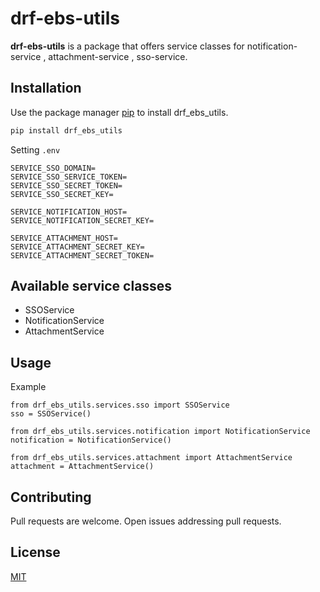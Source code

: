 # drf-ebs-utils

**drf-ebs-utils** is a package that offers service classes for notification-service , attachment-service , sso-service.

## Installation
Use the package manager [pip](https://pip.pypa.io/en/stable/) to install drf_ebs_utils.

```bash
pip install drf_ebs_utils
```

Setting `.env`
```shell
SERVICE_SSO_DOMAIN=
SERVICE_SSO_SERVICE_TOKEN=
SERVICE_SSO_SECRET_TOKEN=
SERVICE_SSO_SECRET_KEY=

SERVICE_NOTIFICATION_HOST=
SERVICE_NOTIFICATION_SECRET_KEY=

SERVICE_ATTACHMENT_HOST=
SERVICE_ATTACHMENT_SECRET_KEY=
SERVICE_ATTACHMENT_SECRET_TOKEN=
```

## Available service classes

* SSOService
* NotificationService
* AttachmentService

## Usage

Example
```
from drf_ebs_utils.services.sso import SSOService
sso = SSOService()

from drf_ebs_utils.services.notification import NotificationService
notification = NotificationService()

from drf_ebs_utils.services.attachment import AttachmentService
attachment = AttachmentService()
```

## Contributing

Pull requests are welcome. Open issues addressing pull requests.

## License

[MIT](https://choosealicense.com/licenses/mit/)